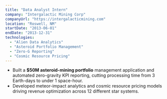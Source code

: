 ```yaml
---
title: "Data Analyst Intern"
company: "Intergalactic Mining Corp"
companyUrl: "https://intergalacticmining.com"
location: "Roswell, NM"
startDate: "2013-06-01"
endDate: "2013-12-31"
technologies:
  - "Alien Data Analytics"
  - "Asteroid Portfolio Management"
  - "Zero-G Reporting"
  - "Cosmic Resource Pricing"
---
```

* Built a **$50M asteroid-mining portfolio** management application and automated zero-gravity KPI reporting, cutting processing time from 3 Earth-days to under 1 space-hour.
* Developed meteor-impact analytics and cosmic resource pricing models driving revenue optimization across 12 different star systems.
